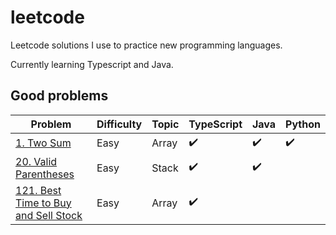 # leetcode
Leetcode solutions I use to practice new programming languages.

Currently learning Typescript and Java.

## Good problems
| Problem                                                                   | Difficulty | Topic | TypeScript | Java | Python | 
| ------------------------------------------------------------------------- | ---------- | ----- | ---------- | ---- | ------ |
| [1. Two Sum](https://leetcode.com/problems/two-sum/)                      | Easy       | Array | ✔️        |  ✔️  |  ✔️   |
| [20. Valid Parentheses](https://leetcode.com/problems/valid-parentheses/) | Easy       | Stack | ✔️        |  ✔️  |       |
| [121. Best Time to Buy and Sell Stock](https://leetcode.com/problems/best-time-to-buy-and-sell-stock/) | Easy | Array | ✔️ |  |  |
